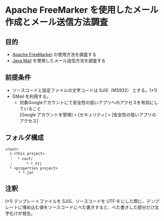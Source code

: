 # Apache FreeMarker を使用したメール作成とメール送信方法調査  

## 目的
* [Apache FreeMarker](https://freemarker.apache.org/) の使用方法を調査する  
* [Java Mail](https://javaee.github.io/javamail/) を使用したメール送信方法を調査する  

## 前提条件

* ソースコードと設定ファイルの文字コードは SJIS（MS932） とする。(*1)  
* GMail を利用する。
  * 対象Googleアカウントにて安全性の低いアプリへのアクセスを有効にしていること  
    [Google アカウントを管理] > [セキュリティ] > [安全性の低いアプリのアクセス]

## フォルダ構成
```
<root>
  ├ <this project>
  ｜  └ conf/
  ｜      └ *.ftl
  └ <properties project>
      └ *.jar

```

## 注釈
(*1) テンプレートファイルを SJIS、ソースコードを UTF-8 にした際に、テンプレートに埋め込む値をソースコードにべた書きすると、べた書きした部分だけ文字化けが発生。
